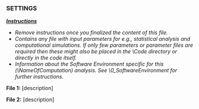 ### SETTINGS



<u>***Instructions***</u>

* *Remove instructions once you finalized the content of this file.*
* *Contains any file with input parameters for e.g., statistical analysis and computational simulations. If only few parameters or parameter files are required then these might also be placed in the \Code directory or directly in the code itself.*
* *Information about the Software Environment specific for this (\NameOfComputation) analysis.* *See \0_SoftwareEnvironment for further instructions.*





**File 1:** [description]



**File 2:** [description]


